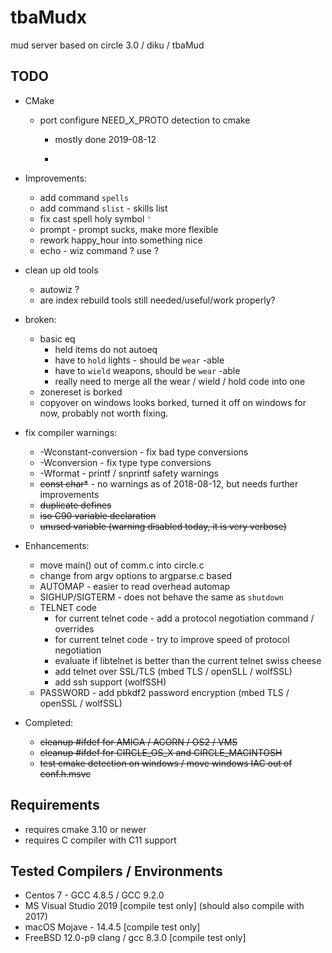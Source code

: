# tbaMudx #


mud server based on circle 3.0 / diku / tbaMud

## TODO

- CMake

  - port configure NEED_X_PROTO detection to cmake

    - mostly done 2019-08-12

    - 

- Improvements:

  - add command `spells`
  - add command `slist` - skills list
  - fix cast spell holy symbol `'`
  - prompt - prompt sucks, make more flexible
  - rework happy_hour into something nice
  - echo - wiz command ? use ?

- clean up old tools
  - autowiz ?
  - are index rebuild tools still needed/useful/work properly?

- broken:

  - basic eq
    - held items do not autoeq
    - have to `hold` lights - should be `wear` -able
    - have to `wield` weapons, should be `wear` -able 
    - really need to merge all the wear / wield / hold code into one
  - zonereset is borked
  - copyover on windows looks borked, turned it off on windows for now, probably not worth fixing.

- fix compiler warnings:

  - -Wconstant-conversion - fix bad type conversions
  - -Wconversion - fix type type conversions
  - -Wformat - printf / snprintf  safety warnings
  - ~~const char*~~ - no warnings as of 2018-08-12, but needs further improvements
  - ~~duplicate defines~~
  - ~~iso C90 variable declaration~~
  - ~~unused variable (warning disabled today, it is very verbose)~~

- Enhancements:

  - move main() out of comm.c into circle.c
  - change from argv options to argparse.c based
  - AUTOMAP - easier to read overhead automap
  - SIGHUP/SIGTERM - does not behave the same as `shutdown`
  - TELNET code
    - for current telnet code - add a protocol negotiation command / overrides
    - for current telnet code - try to improve speed of protocol negotiation
    - evaluate if libtelnet is better than the current telnet swiss cheese
    - add telnet over SSL/TLS (mbed TLS / openSLL / wolfSSL)
    - add ssh support (wolfSSH)
  - PASSWORD - add pbkdf2 password encryption (mbed TLS / openSSL / wolfSSL)

- Completed:

  - ~~cleanup #ifdef for AMIGA / ACORN / OS2 / VMS~~
  - ~~cleanup #ifdef for CIRCLE_OS_X and CIRCLE_MACINTOSH~~
  - ~~test cmake detection on windows / move windows IAC out of conf.h.msvc~~

## Requirements ##

- requires cmake 3.10 or newer
- requires C compiler with C11 support

## Tested Compilers / Environments ##

- Centos 7 - GCC 4.8.5 / GCC 9.2.0
- MS Visual Studio 2019 [compile test only] (should also compile with 2017)
- macOS Mojave - 14.4.5 [compile test only]
- FreeBSD 12.0-p9 clang / gcc 8.3.0 [compile test only]